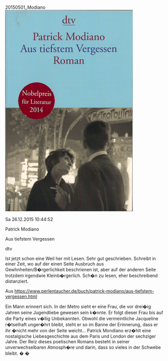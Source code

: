 



20150501\_Modiano
![](../_bilder/20150501_modiano0.png)  

  

Sa 26.12.2015 10:44:52  

  

Patrick Modiano  

Aus tiefstem Vergessen  

dtv  

  

Ist jetzt schon eine Weil her mit Lesen. Sehr gut geschrieben. Schreibt in einer Zeit, wo auf der einen Seite Ausbruch aus Gewhnheiten/B�rgerlichkeit beschrienen ist, aber auf der anderen Seite trotzdem irgendwie Kleinb�rgerlich. Sch�n zu lesen, eher beschreibend distanziert.  

  

Aus https://www.perlentaucher.de/buch/patrick-modiano/aus-tiefstem-vergessen.html  

  

Ein Mann erinnert sich. In der Metro sieht er eine Frau, die vor drei�ig Jahren seine Jugendliebe gewesen sein k�nnte. Er folgt dieser Frau bis auf die Party eines v�llig Unbekannten. Obwohl die vermeintliche Jacqueline r�tselhaft unger�hrt bleibt, steht er so im Banne der Erinnerung, dass er ihr �nicht mehr von der Seite weicht... Patrick Mondiano erz�hlt eine nostalgische Liebesgeschichte aus dem Paris und London der sechziger Jahre. Der Reiz dieses poetischen Romans besteht in seiner unverwechselbaren Atmosph�re und darin, dass so vieles in der Schwebe bleibt. � �  

  

  

